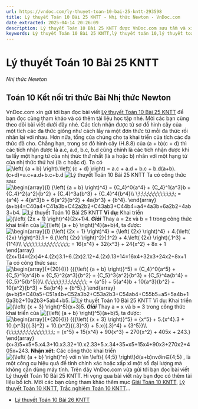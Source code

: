 ```yaml
---
url: https://vndoc.com/ly-thuyet-toan-10-bai-25-kntt-293598
title: Lý thuyết Toán 10 Bài 25 KNTT - Nhị thức Newton - VnDoc.com
date_extracted: 2025-04-14 20:26:09
description: Lý thuyết Toán 10 Bài 25 KNTT được VnDoc.com sưu tầm và xin gửi tới bạn đọc cùng tham khảo.
keywords: Lý thuyết Toán 10 Bài 25 KNTT,lý thuyết toán 10,lý thuyết toán 10 KNTT,toán 10,toán 10 KNTT,toán 10 bài 25,lý thuyết toán 10 bài 25,Nhị thức Newton,lý thuyết toán 10 bài Nhị thức Newton,toán 10 kết nối tri thức
---
```


# Lý thuyết Toán 10 Bài 25 KNTT
 _Nhị thức Newton_
## Toán 10 Kết nối tri thức Bài Nhị thức Newton
VnDoc.com xin gửi tới bạn đọc bài viết [Lý thuyết Toán 10 Bài 25 KNTT](<https://vndoc.com/ly-thuyet-toan-10-bai-25-kntt-293598>) để bạn đọc cùng tham khảo và có thêm tài liệu học tập nhé. Mời các bạn cùng theo dõi bài viết dưới đây nhé.
Các tích nhận được từ sơ đồ hình cây của một tích các đa thức giống như cách lấy ra một đơn thức từ mỗi đa thức rồi nhân lại với nhau. Hơn nữa, tổng của chúng cho ta khai triển của tích các đa thức đã cho.
Chẳng hạn, trong sơ đỏ hình cây \(H.8.8\) của \(a + b\)\(c + d\) thì các tích nhận được là a.c, a.d, b.c, b.d cũng chính là các tích nhận được khi ta lấy một hạng tử của nhị thức thứ nhất \(là a hoặc b\) nhân với một hạng tử của nhị thức thứ hai \(là c hoặc d\). Ta có
![\\left\( {a + b} \\right\).\\left\( {c + d} \\right\) = a.c + a.d + b.c + b.d](https://i.vdoc.vn/data/image/blank.png)\(a+b\).\(c+d\)=a.c+a.d+b.c+b.d
![Lý thuyết Toán 10 Bài 25 KNTT](https://i.vdoc.vn/data/image/2023/04/05/ly-thuyet-toan-10-bai-25-kntt-1.jpg)
Ta có công thức sau:
![\\begin{array}{l}
{\\left\( {a + b} \\right\)^4} = {C_4}^0{a^4} + {C_4}^1{a^3}b + {C_4}^2{a^2}{b^2} + {C_4}^3a{b^3} + {C_4}^4{b^4}\\\\
\\;\\;\\;\\;\\;\\;\\;\\;\\;\\;\\;\\;\\; = {a^4} + 4{a^3}b + 6{a^2}{b^2} + 4a{b^3} + {b^4}.
\\end{array}](https://i.vdoc.vn/data/image/blank.png)\(a+b\)4=C40a4+C41a3b+C42a2b2+C43ab3+C44b4=a4+4a3b+6a2b2+4ab3+b4.
![Lý thuyết Toán 10 Bài 25 KNTT](https://i.vdoc.vn/data/image/2023/04/05/ly-thuyet-toan-10-bai-25-kntt-2.jpg)
**Ví dụ:** Khai triển ![{\\left\( {2x + 1} \\right\)^4}](https://i.vdoc.vn/data/image/blank.png)\(2x+1\)4.
_**Giải**_
Thay a = 2x và b = 1 trong công thức khai triển của ![{\\left\( {a + b} \\right\)^4}](https://i.vdoc.vn/data/image/blank.png)\(a+b\)4, ta được:
![\\begin{array}{l}
{\\left\( {2x + 1} \\right\)^4} = {\\left\( {2x} \\right\)^4} + 4.{\\left\( {2x} \\right\)^3}.1 + 6.{\\left\( {2x} \\right\)^2}{.1^2} + 4.\\left\( {2x} \\right\){.1^3} + {1^4}\\\\
\\;\\;\\;\\;\\;\\;\\;\\;\\;\\;\\;\\;\\;\\;\\; = 16{x^4} + 32{x^3} + 24{x^2} + 8x + 1
\\end{array}](https://i.vdoc.vn/data/image/blank.png)\(2x+1\)4=\(2x\)4+4.\(2x\)3.1+6.\(2x\)2.12+4.\(2x\).13+14=16x4+32x3+24x2+8x+1
Ta có công thức sau:
![\\begin{array}{*{20}{l}}
{{{\\left\( {a + b} \\right\)}^5} = {C_4}^0{a^5} + {C_5}^1{a^4}b + {C_5}^2{a^3}{b^2} + {C_5}^3{a^2}{b^3} + {C_5}^4a{b^4} + {C_5}^5{b^5}}\\\\
{\\;\\;\\;\\;\\;\\;\\;\\;\\;\\;\\;\\;\\; = {a^5} + 5{a^4}b + 10{a^3}{b^2} + 10{a^2}{b^3} + 5a{b^4} + {b^5}.}
\\end{array}](https://i.vdoc.vn/data/image/blank.png)\(a+b\)5=C40a5+C51a4b+C52a3b2+C53a2b3+C54ab4+C55b5=a5+5a4b+10a3b2+10a2b3+5ab4+b5.
![Lý thuyết Toán 10 Bài 25 KNTT](https://i.vdoc.vn/data/image/2023/04/05/ly-thuyet-toan-10-bai-25-kntt-3.jpg)
Ví dụ: Khai triển ![{\\left\( {x + 3} \\right\)^5}](https://i.vdoc.vn/data/image/blank.png)\(x+3\)5.
**_Giải_**
Thay a = x và b = 3 trong công thức khai triển của ![{\\left\( {a + b} \\right\)^5}](https://i.vdoc.vn/data/image/blank.png)\(a+b\)5, ta được:
![\\begin{array}{*{20}{l}}
{{{\\left\( {x + 3} \\right\)}^5} = {x^5} + 5.{x^4}.3 + 10.{x^3}{{.3}^2} + 10.{x^2}{{.3}^3} + 5.x{{.3}^4} + {3^5}}\\\\
{\\;\\;\\;\\;\\;\\;\\;\\;\\;\\;\\;\\;\\;\\;\\; = {x^5} + 15{x^4} + 90{x^3} + 270{x^2} + 405x + 243.}
\\end{array}](https://i.vdoc.vn/data/image/blank.png)\(x+3\)5=x5+5.x4.3+10.x3.32+10.x2.33+5.x.34+35=x5+15x4+90x3+270x2+405x+243.
**Nhận xét:** Các công thức khai triển ![{\\left\( {a + b} \\right\)^n} với n \\in \\left\\{ {4;5} \\right\\}](https://i.vdoc.vn/data/image/blank.png)ớ\(a+b\)nvớin∈\{4;5\} , là một công cụ hiệu quả để tính chính xác hoặc xấp xỉ một số đại lượng mà không cần dùng máy tính.
Trên đây VnDoc.com vừa gửi tới bạn đọc bài viết Lý thuyết Toán 10 Bài 25 KNTT. Hi vọng qua bài viết này bạn đọc có thêm tài liệu bổ ích. Mời các bạn cùng tham khảo thêm mục [Giải Toán 10 KNTT](<https://vndoc.com/toan-10-ket-noi-tri-thuc-tap2>), [Lý thuyết Toán 10 KNTT](<https://vndoc.com/ly-thuyet-toan-10-kntt>), [Trắc nghiệm Toán 10 KNTT](<https://vndoc.com/test-mon-toan-lop10>)...
  * [Lý thuyết Toán 10 Bài 26 KNTT](<https://vndoc.com/ly-thuyet-toan-10-bai-26-kntt-293599>)

